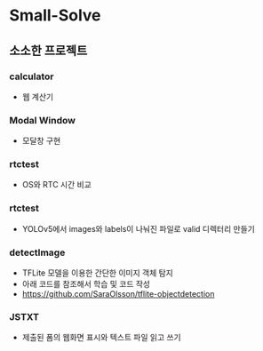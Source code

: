 # Small-Solve
## 소소한 프로젝트  
### calculator 
- 웹 계산기
### Modal Window  
- 모달창 구현  
### rtctest
- OS와 RTC 시간 비교
### rtctest
- YOLOv5에서 images와 labels이 나눠진 파일로 valid 디렉터리 만들기
### detectImage
- TFLite 모델을 이용한 간단한 이미지 객체 탐지
- 아래 코드를 참조해서 학습 및 코드 작성
- https://github.com/SaraOlsson/tflite-objectdetection  
### JSTXT
- 제출된 폼의 웹화면 표시와 텍스트 파일 읽고 쓰기

